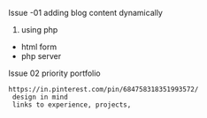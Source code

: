Issue -01 adding blog content dynamically
1. using php
 - html form 
 - php server




 Issue 02 priority portfolio

    https://in.pinterest.com/pin/684758318351993572/
     design in mind
     links to experience, projects,
